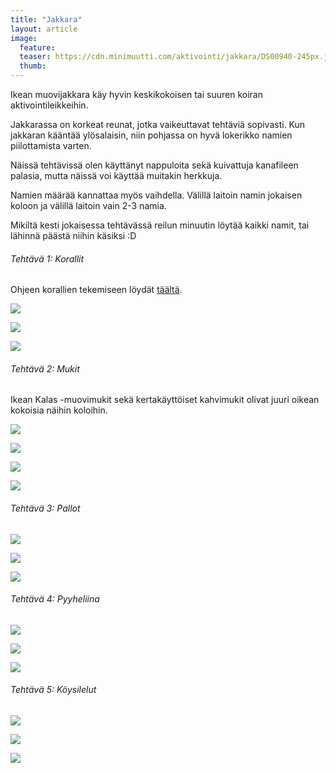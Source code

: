 ```yaml
---
title: "Jakkara"
layout: article
image:
  feature:
  teaser: https://cdn.minimuutti.com/aktivointi/jakkara/DS00940-245px.jpg
  thumb:
---
```


Ikean muovijakkara käy hyvin keskikokoisen tai suuren koiran aktivointileikkeihin.

Jakkarassa on korkeat reunat, jotka vaikeuttavat tehtäviä sopivasti. Kun jakkaran kääntää ylösalaisin, niin pohjassa on hyvä lokerikko namien piilottamista varten.

Näissä tehtävissä olen käyttänyt nappuloita sekä kuivattuja kanafileen palasia, mutta näissä voi käyttää muitakin herkkuja.

Namien määrää kannattaa myös vaihdella. Välillä laitoin namin jokaisen koloon ja välillä laitoin vain 2-3 namia.

Mikiltä kesti jokaisessa tehtävässä reilun minuutin löytää kaikki namit, tai lähinnä päästä niihin käsiksi :D

###### Tehtävä 1: Korallit

Ohjeen korallien tekemiseen löydät [täältä](/aktivointi/korallit/).

![](https://cdn.minimuutti.com/aktivointi/jakkara/DS00935-800px.jpg)

![](https://cdn.minimuutti.com/aktivointi/jakkara/DS00933-800px.jpg)

![](https://cdn.minimuutti.com/aktivointi/jakkara/DS00940-800px.jpg)

###### Tehtävä 2: Mukit

Ikean Kalas -muovimukit sekä kertakäyttöiset kahvimukit olivat juuri oikean kokoisia näihin koloihin.

![](https://cdn.minimuutti.com/aktivointi/jakkara/DS01055-800px.jpg)

![](https://cdn.minimuutti.com/aktivointi/jakkara/DS01057-800px.jpg)

![](https://cdn.minimuutti.com/aktivointi/jakkara/DS01072-800px.jpg)

![](https://cdn.minimuutti.com/aktivointi/jakkara/DS01089-800px.jpg)

###### Tehtävä 3: Pallot

![](https://cdn.minimuutti.com/aktivointi/jakkara/DS00949-800px.jpg)

![](https://cdn.minimuutti.com/aktivointi/jakkara/DS00951-800px.jpg)

![](https://cdn.minimuutti.com/aktivointi/jakkara/DS00967-800px.jpg)

###### Tehtävä 4: Pyyheliina

![](https://cdn.minimuutti.com/aktivointi/jakkara/DS00917-800px.jpg)

![](https://cdn.minimuutti.com/aktivointi/jakkara/DS00919-800px.jpg)

![](https://cdn.minimuutti.com/aktivointi/jakkara/DS00926-800px.jpg)

###### Tehtävä 5: Köysilelut

![](https://cdn.minimuutti.com/aktivointi/jakkara/DS00973-800px.jpg)

![](https://cdn.minimuutti.com/aktivointi/jakkara/DS00985-800px.jpg)

![](https://cdn.minimuutti.com/aktivointi/jakkara/DS00994-800px.jpg)
